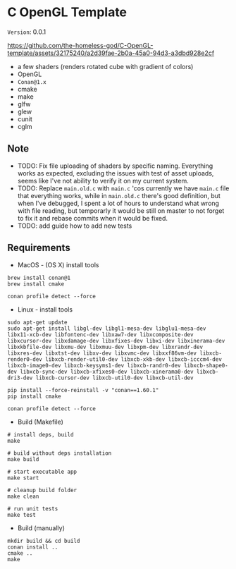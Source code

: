 # C OpenGL Template

`Version`: 0.0.1

https://github.com/the-homeless-god/C-OpenGL-template/assets/32175240/a2d39fae-2b0a-45a0-94d3-a3dbd928e2cf

- a few shaders (renders rotated cube with gradient of colors)
- OpenGL
- `Conan@1.x`
- cmake
- make
- glfw
- glew
- cunit
- cglm

## Note

- TODO: Fix file uploading of shaders by specific naming. Everything works as expected, excluding the issues with test of asset uploads, seems like I've not ability to verify it on my current system.
- TODO: Replace `main.old.c` with `main.c` 'cos currently we have `main.c` file that everything works, while in `main.old.c` there's good definition, but when I've debugged, I spent a lot of hours to understand what wrong with file reading, but temporarly it would be still on master to not forget to fix it and rebase commits when it would be fixed.
- TODO: add guide how to add new tests

## Requirements

- MacOS - (OS X) install tools

```shell
brew install conan@1
brew install cmake

conan profile detect --force
```

- Linux - install tools

```shell
sudo apt-get update
sudo apt-get install libgl-dev libgl1-mesa-dev libglu1-mesa-dev libx11-xcb-dev libfontenc-dev libxaw7-dev libxcomposite-dev libxcursor-dev libxdamage-dev libxfixes-dev libxi-dev libxinerama-dev libxkbfile-dev libxmu-dev libxmuu-dev libxpm-dev libxrandr-dev libxres-dev libxtst-dev libxv-dev libxvmc-dev libxxf86vm-dev libxcb-render0-dev libxcb-render-util0-dev libxcb-xkb-dev libxcb-icccm4-dev libxcb-image0-dev libxcb-keysyms1-dev libxcb-randr0-dev libxcb-shape0-dev libxcb-sync-dev libxcb-xfixes0-dev libxcb-xinerama0-dev libxcb-dri3-dev libxcb-cursor-dev libxcb-util0-dev libxcb-util-dev

pip install --force-reinstall -v "conan==1.60.1"
pip install cmake

conan profile detect --force
```

- Build (Makefile)

```shell
# install deps, build
make 

# build without deps installation
make build

# start executable app
make start

# cleanup build folder
make clean

# run unit tests
make test
```

- Build (manually)

```shell
mkdir build && cd build
conan install ..
cmake ..
make
```
